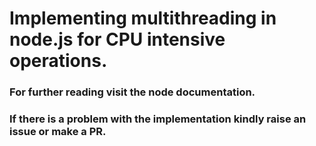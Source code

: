 # Implementing multithreading in node.js for CPU intensive operations.

### For further reading visit the node documentation.

### If there is a problem with the implementation kindly raise an issue or make a PR.

